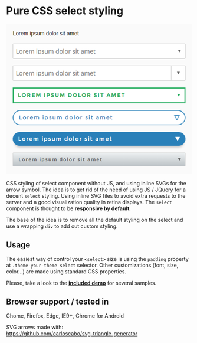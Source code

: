 # Pure CSS select styling

<img src="pure-css-select-style.png" alt="">

CSS styling of select component without JS, and using inline SVGs for the arrow symbol. The idea is to get rid of the need of using JS / JQuery for a decent `select` styling. Using inline SVG files to avoid extra requests to the server and a good visualization quality in retina displays. The `select` component is thought to be **responsive by default**.

The base of the idea is to remove all the default styling on the select and use a wrapping `div` to add out custom styling.

## Usage
The easiest way of control your `<select>` size is using the `padding` property at `.theme-your-theme select` selector. Other customizations (font, size, color...) are made using standard CSS properties.

Please, take a look to the [**included demo**](https://htmlpreview.github.io/?https://github.com/carloscabo/pure-css-select-style/blob/master/index.html) for several samples.

## Browser support / tested in
Chome, Firefox, Edge, IE9+, Chrome for Android

SVG arrows made with:  
<https://github.com/carloscabo/svg-triangle-generator>
